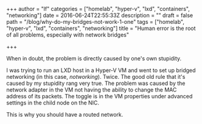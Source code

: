 +++
author = "lf"
categories = ["homelab", "hyper-v", "lxd", "containers", "networking"]
date = 2016-06-24T22:55:33Z
description = ""
draft = false
path = "/blog/why-do-my-bridges-not-work-1-one"
tags = ["homelab", "hyper-v", "lxd", "containers", "networking"]
title = "Human error is the root of all problems, especially with network bridges"

+++

When in doubt, the problem is directly caused by one's own stupidity.

I was trying to run an LXD host in a Hyper-V VM and went to set up bridged networking (in this case, *notworking*). Twice. The good old rule that it's caused by my stupidity rang very true. The problem was caused by the network adapter in the VM not having the ability to change the MAC address of its packets. The toggle is in the VM properties under advanced settings in the child node on the NIC.

This is why you should have a routed network.

